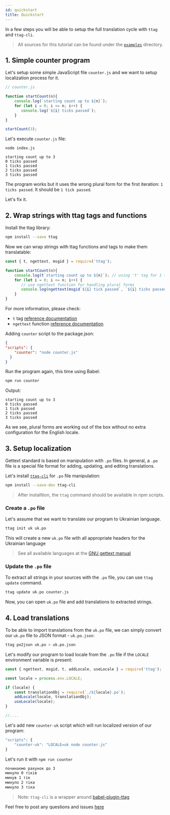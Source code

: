 ```yaml
---
id: quickstart
title: Quickstart
---
```


In a few steps you will be able to setup the full translation cycle with `ttag` and `ttag-cli`.

> All sources for this tutorial can be found under the [`examples`](https://github.com/ttag-org/ttag/tree/master/examples/quickstart)
> directory.

<!-- toc -->

## 1. Simple counter program

Let's setup some simple JavaScript file `counter.js` and we want to setup localization process for it.

```js
// counter.js

function startCount(n){
    console.log(`starting count up to ${n}`);
    for (let i = 0; i <= n; i++) {
       console.log(`${i} ticks passed`);
    }
}

startCount(3);
```

Let's execute `counter.js` file:

```
node index.js

starting count up to 3
0 ticks passed
1 ticks passed
2 ticks passed
3 ticks passed
```

The program works but it uses the wrong plural form for the first iteration: `1 ticks passed`. It should be `1 tick passed`.

Let's fix it.

## 2. Wrap strings with ttag tags and functions

Install the ttag library:

```bash
npm install --save ttag
```

Now we can wrap strings with ttag functions and tags to make them translatable:

```js
const { t, ngettext, msgid } = require('ttag');

function startCount(n){
    console.log(t`starting count up to ${n}`); // using 't' tag for 1 to 1 translations
    for (let i = 0; i <= n; i++) {
       // use ngettext function for handling plural forms
       console.log(ngettext(msgid`${i} tick passed`, `${i} ticks passed`, i));
    }
}
```

For more information, please check:

* `t` tag [reference documentation](tag-gettext.html)
* `ngettext` function [reference documentation](ngettext.html)

Adding `counter` script to the package.json:

```json
{
"scripts": {
    "counter": "node counter.js"
  }
}
```

Run the program again, this time using Babel:

```bash
npm run counter
```

Output:

```
starting count up to 3
0 ticks passed
1 tick passed
2 ticks passed
3 ticks passed
```

As we see, plural forms are working out of the box without no extra configuration for the English locale.

## 3. Setup localization
Gettext standard is based on manipulation with `.po` files. In general, a `.po` file is a special file format
for adding, updating, and editing translations.

Let's install [`ttag-cli`](https://github.com/ttag-org/ttag-cli) for `.po` file manipulation:

```bash
npm install --save-dev ttag-cli
``` 

> After installtion, the `ttag` command should be available in npm scripts.

### Create a `.po` file
Let's assume that we want to translate our program to Ukrainian language.

```bash
ttag init uk uk.po
```

This will create a new `uk.po` file with all appropriate headers for the Ukrainian language

> See all available languages at the [GNU gettext manual](https://www.gnu.org/software/gettext/manual/html_node/Usual-Language-Codes.html)

### Update the `.po` file
To extract all strings in your sources with the `.po` file, you can use `ttag update` command.

```bash
ttag update uk.po counter.js
```
Now, you can open `uk.po` file and add translations to extracted strings.

## 4. Load translations
To be able to import translations from the `uk.po` file, we can simply convert our `uk.po` file to JSON format - `uk.po.json`:

```bash
ttag po2json uk.po > uk.po.json
```

Let's modify our program to load locale from the `.po` file if the `LOCALE` environment variable is present:

```js
const { ngettext, msgid, t, addLocale, useLocale } = require('ttag');

const locale = process.env.LOCALE;

if (locale) {
    const translationObj = require(`./${locale}.po`);
    addLocale(locale, translationObj);
    useLocale(locale);
}

//....
```

Let's add new `counter-uk` script which will run localized version of our program:

```js
"scripts": {
    "counter-uk": "LOCALE=uk node counter.js"
}
```

Let's run it with `npm run counter`
```bash
починаємо рахунок до 3
минуло 0 тіків
минув 1 тік
минуло 2 тіка
минуло 3 тіка
```

> Note: `ttag-cli` is a wrapper around [babel-plugin-ttag](https://github.com/ttag/babel-plugin-ttag)

Feel free to post any questions and issues [here](https://github.com/ttag-org/ttag/issues)
